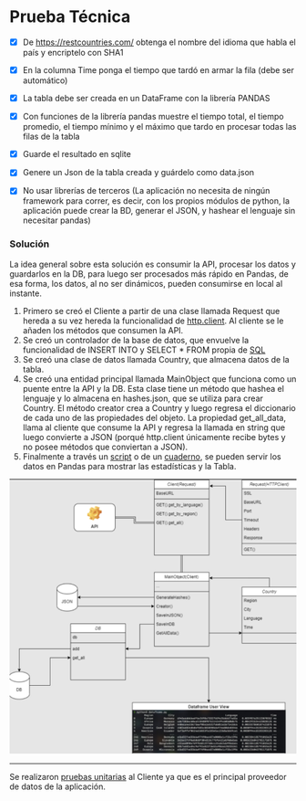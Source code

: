 # Prueba Técnica

- [x] De https://restcountries.com/ obtenga el nombre del idioma que habla el país y encriptelo con SHA1 
- [x] En la columna Time ponga el tiempo que tardó en armar la fila (debe ser automático)
- [x] La tabla debe ser creada en un DataFrame con la librería PANDAS 
- [x] Con funciones de la librería pandas muestre el tiempo total, el tiempo promedio, el tiempo mínimo y el máximo que tardo en procesar todas las filas de la tabla
- [x] Guarde el resultado en sqlite
- [x] Genere un Json de la tabla creada y guárdelo como data.json
- [x] No usar librerías de terceros (La aplicación no necesita de ningún framework para correr, es decir, con los propios módulos de python, la aplicación puede crear la BD, generar el JSON, y hashear el lenguaje sin necesitar pandas)


### Solución

La idea general sobre esta solución es consumir la API, procesar los datos y guardarlos en la DB, para luego ser procesados más rápido en Pandas, de esa forma, los datos, al no ser dinámicos, pueden consumirse en local al instante.

1. Primero se creó el Cliente a partir de una clase llamada Request que hereda a su vez hereda la funcionalidad de [http.client](https://docs.python.org/es/3/library/http.client.html#module-http.client).
Al cliente se le añaden los métodos que consumen la API.
2. Se creó un controlador de la base de datos, que envuelve la funcionalidad de INSERT INTO y SELECT * FROM propia de [SQL](https://docs.python.org/3/library/sqlite3.html)
3. Se creó una clase de datos llamada Country, que almacena datos de la tabla.
4. Se creó una entidad principal llamada MainObject que funciona como un puente entre la API y la DB. Esta clase tiene un método que hashea el lenguaje y lo almacena en hashes.json, que se utiliza para crear Country.
El método creator crea a Country y luego regresa el diccionario de cada uno de las propiedades del objeto.
La propiedad get_all_data, llama al cliente que consume la API y regresa la llamada en string que luego convierte a JSON (porqué http.client únicamente recibe bytes y no posee métodos que conviertan a JSON).
5. Finalmente a través un [script](https://github.com/AlfonsoAgAr/rest_countries/blob/master/src/dataframe.py) o de un [cuaderno](https://github.com/AlfonsoAgAr/rest_countries/blob/master/src/Solucion_1.ipynb), se pueden servir los datos en Pandas para mostrar las estadísticas y la Tabla.

![Diagrama](./docs/diagram.png)

---
Se realizaron [pruebas unitarias](https://github.com/AlfonsoAgAr/rest_countries/blob/master/tests/request_test.py) al Cliente ya que es el principal proveedor de datos de la aplicación.
